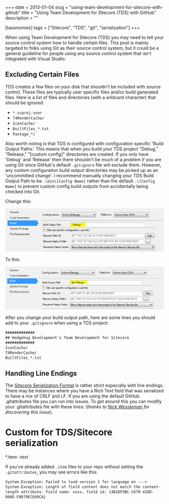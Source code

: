 +++
date = 2013-01-04
slug = "using-team-development-for-sitecore-with-github"
title = "Using Team Development for Sitecore (TDS) with GitHub"
description = ""

[taxonomies]
tags = ["Sitecore", "TDS", "git", "serialization"]
+++

When using Team Development for Sitecore (TDS) you may need to tell your source control system how to handle certain files. This post is mainly targeted to folks using Git as their source control system, but it could be a general guideline for people using any source control system that isn't integrated with Visual Studio.

<!-- more -->

## Excluding Certain Files

TDS creates a few files on your disk that shouldn't be included with source control. These files are typically user specific files and/or build generated files. Here is a list of files and directories (with a wildcard character) that should be ignored.

- `*.scproj.user`
- `T4RenderCache/`
- `IconCache/ `
- `BuiltFiles_*.txt`
- `Package_*/`

Also worth noting is that TDS is configured with configuration specific 'Build Output Paths.' This means that when you build your TDS project "Debug," "Release," "[custom config]" directories are created. If you only have 'Debug' and 'Release' then there shouldn't be much of a problem if you are using Git since GitHub's default `.gitignore` file will exclude them. However, any custom configuration build output directories may be picked up as an 'uncommitted change'. I recommend manually changing your TDS Build Output Path to be `.\bin\[Config Name]` rather than the default `.\[Config Name]` to prevent custom config build outputs from accidentally being checked into Git.

Change this:

![](build_output_path_1.png)

To this:

![](build_output_path_2.png)

After you change your build output path, here are some lines you should add to your `.gitignore` when using a TDS project:

```
#############
## Hedgehog Development's Team Development for Sitecore
#############
IconCache/
T4RenderCache/
BuiltFiles_*.txt
```

## Handling Line Endings

The [Sitecore Serialization Format](/post/sitecore-serialization-format) is rather strict especially with line endings. There may be instances where you have a Rich Text field that was serialized to have a mix of CRLF and LF. If you are using the default GitHub .gitattributes file you can run into issues. To get around this you can modify your .gitattributes file with these lines: (*thanks to [Nick Wessleman](http://www.techphoria414.com/Blog) for discovering this issue*). 

 # Custom for TDS/Sitecore serialization 
*.item -text   

If you've already added `.item` files to your repo without setting the `.gitattributes`, you may see errors like this:

```
System.Exception: Failed to load version 1 for language en ---> 
System.Exception: Length of field content does not match the content-length attribute. Field name: xxxx, field id: {4B1DF5BC-C670-41DD-800E-F8079ECE09CA}
```